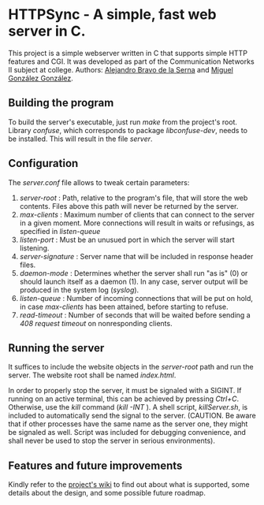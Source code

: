 # HTTPSync - A simple, fast web server in C.

This project is a simple webserver written in C that supports simple HTTP features and CGI. It was developed as part of the Communication Networks II subject at college.
Authors: [Alejandro Bravo de la Serna](https://github.com/zombor00) and [Miguel González González](https://github.com/MiguelGonzalez2).

## Building the program

To build the server's executable, just run _make_ from the project's root. Library _confuse_, which corresponds to package _libconfuse-dev_, needs to be installed. This will result in the file _server_.

## Configuration

The _server.conf_ file allows to tweak certain parameters:

1. *server-root* : Path, relative to the program's file, that will store the web contents. Files above this path will never be returned by the server.
2. *max-clients* : Maximum number of clients that can connect to the server in a given moment. More connections will result in waits or refusings, as specified in _listen-queue_
3. *listen-port* : Must be an unusued port in which the server will start listening.
4. *server-signature* : Server name that will be included in response header files.
5. *daemon-mode* : Determines whether the server shall run "as is" (0) or should launch itself as a daemon (1). In any case, server output will be produced in the system log (_syslog_).
6. *listen-queue* : Number of incoming connections that will be put on hold, in case _max-clients_ has been attained, before starting to refuse.
7. *read-timeout* : Number of seconds that will be waited before sending a _408 request timeout_ on nonresponding clients.

## Running the server

It suffices to include the website objects in the _server-root_ path and run the server. The website root shall be named _index.html_.

In order to properly stop the server, it must be signaled with a SIGINT. If running on an active terminal, this can be achieved by pressing _Ctrl+C_. Otherwise, use the _kill_ command (_kill -INT <pid>_). A shell script, _killServer.sh_, is included to automatically send the signal to the server. (CAUTION. Be aware that if other processes have the same name as the server one, they might be signaled as well. Script was included for debugging convenience, and shall never be used to stop the server in serious environments).

## Features and future improvements

Kindly refer to the [project's wiki](https://github.com/MiguelGonzalez2/HTTPSync/wiki/) to find out about what is supported, some details about the design, and some possible future roadmap.
